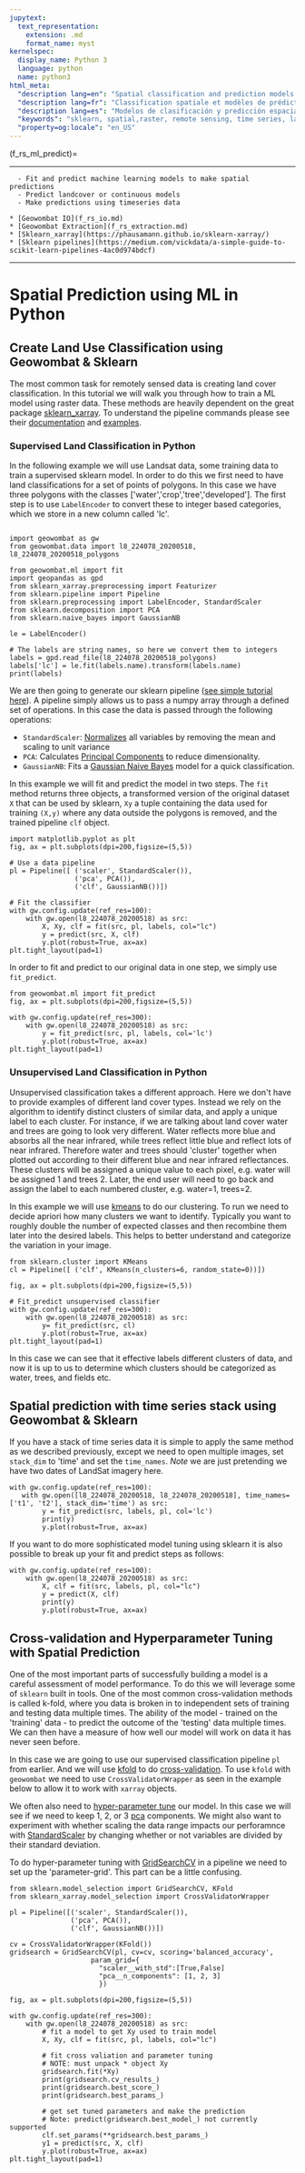 ```yaml
---
jupytext:
  text_representation:
    extension: .md
    format_name: myst
kernelspec:
  display_name: Python 3
  language: python
  name: python3
html_meta:
  "description lang=en": "Spatial classification and prediction models. Train and fit sklearn models on raster data including LandSat or other gridded data. "
  "description lang=fr": "Classification spatiale et modèles de prédiction. Entraînez et adaptez des modèles sklearn sur des données raster, y compris LandSat ou d'autres données maillées."
  "description lang=es": "Modelos de clasificación y predicción espacial. Entrene y ajuste modelos sklearn en datos ráster, incluido LandSat u otros datos cuadriculados."
  "keywords": "sklearn, spatial,raster, remote sensing, time series, landsat, sentinel"
  "property=og:locale": "en_US"
---
```


(f_rs_ml_predict)=

---------------
```{admonition} Learning Objectives
  - Fit and predict machine learning models to make spatial predictions
  - Predict landcover or continuous models 
  - Make predictions using timeseries data

```
```{admonition} Review
* [Geowombat IO](f_rs_io.md)
* [Geowombat Extraction](f_rs_extraction.md)
* [Sklearn_xarray](https://phausamann.github.io/sklearn-xarray/)
* [Sklearn pipelines](https://medium.com/vickdata/a-simple-guide-to-scikit-learn-pipelines-4ac0d974bdcf)
```
--------------


# Spatial Prediction using ML in Python
## Create Land Use Classification using Geowombat & Sklearn

The most common task for remotely sensed data is creating land cover classification. In this tutorial we will walk you through how to train a ML model using raster data. These methods are heavily dependent on the great package [sklearn_xarray](https://phausamann.github.io/sklearn-xarray/). To understand the pipeline commands please see their [documentation](https://scikit-learn.org/stable/modules/generated/sklearn.pipeline.Pipeline.html) and [examples](https://scikit-learn.org/stable/auto_examples/index.html#pipelines-and-composite-estimators). 

### Supervised Land Classification in Python
In the following example we will use Landsat data, some training data to train a supervised sklearn model. In order to do this we first need  to have land classifications for a set of points of polygons. In this case we have three polygons with the classes ['water','crop','tree','developed']. The first step is to use `LabelEncoder` to convert these to integer based categories, which we store in a new column called 'lc'.

```{code-cell} ipython3

import geowombat as gw
from geowombat.data import l8_224078_20200518, l8_224078_20200518_polygons

from geowombat.ml import fit
import geopandas as gpd
from sklearn_xarray.preprocessing import Featurizer
from sklearn.pipeline import Pipeline
from sklearn.preprocessing import LabelEncoder, StandardScaler
from sklearn.decomposition import PCA
from sklearn.naive_bayes import GaussianNB

le = LabelEncoder()

# The labels are string names, so here we convert them to integers
labels = gpd.read_file(l8_224078_20200518_polygons)
labels['lc'] = le.fit(labels.name).transform(labels.name)
print(labels)
```
We are then going to generate our sklearn pipeline ([see simple tutorial here](https://medium.com/vickdata/a-simple-guide-to-scikit-learn-pipelines-4ac0d974bdcf)). A pipeline simply allows us to pass a numpy array through a defined set of operations. In this case the data is passed through the following operations:

 * `StandardScaler`: [Normalizes](https://scikit-learn.org/stable/modules/generated/sklearn.preprocessing.StandardScaler.html) all variables by removing the mean and scaling to unit variance
 * `PCA`: Calculates [Principal Components](https://scikit-learn.org/stable/modules/generated/sklearn.decomposition.PCA.html?highlight=pca#sklearn.decomposition.PCA) to reduce dimensionality. 
 * `GaussianNB`: Fits a [Gaussian Naive Bayes](https://scikit-learn.org/stable/modules/generated/sklearn.naive_bayes.GaussianNB.html?highlight=gaussiannb#sklearn.naive_bayes.GaussianNB) model for a quick classification. 

 In this example we will fit and predict the model in two steps. The `fit` method returns three objects, a transformed version of the original dataset `X` that can be used by sklearn, `Xy` a tuple containing the data used for training `(X,y)` where any data outside the polygons is removed, and the trained pipeline `clf` object. 

```{code-cell} ipython3
import matplotlib.pyplot as plt
fig, ax = plt.subplots(dpi=200,figsize=(5,5))

# Use a data pipeline
pl = Pipeline([ ('scaler', StandardScaler()),
                ('pca', PCA()),
                ('clf', GaussianNB())])

# Fit the classifier
with gw.config.update(ref_res=100):
    with gw.open(l8_224078_20200518) as src:
        X, Xy, clf = fit(src, pl, labels, col="lc")
        y = predict(src, X, clf)
        y.plot(robust=True, ax=ax)
plt.tight_layout(pad=1)
```
In order to fit and predict to our original data in one step, we simply use `fit_predict`. 

```{code-cell} ipython3
from geowombat.ml import fit_predict
fig, ax = plt.subplots(dpi=200,figsize=(5,5))

with gw.config.update(ref_res=300):
    with gw.open(l8_224078_20200518) as src:
        y = fit_predict(src, pl, labels, col='lc')
        y.plot(robust=True, ax=ax)
plt.tight_layout(pad=1)

```

### Unsupervised Land Classification in Python
Unsupervised classification takes a different approach. Here we don't have to provide examples of different land cover types. Instead we rely on the algorithm to identify distinct clusters of similar data, and apply a unique label to each cluster. For instance, if we are talking about land cover water and trees are going to look very different. Water reflects more blue and absorbs all the near infrared, while trees reflect little blue and reflect lots of near infrared.  Therefore water and trees should 'cluster' together when plotted out according to their different blue and near infrared reflectances. These clusters will be assigned a unique value to each pixel, e.g. water will be assigned 1 and trees 2. Later, the end user will need to go back and assign the label to each numbered cluster, e.g. water=1, trees=2.

In this example we will use [kmeans](https://scikit-learn.org/stable/modules/generated/sklearn.cluster.KMeans.html) to do our clustering. To run we need to decide apriori how many clusters we want to identify. Typically you want to roughly double the number of expected classes and then recombine them later into the desired labels. This helps to better understand and categorize the variation in your image. 

```{code-cell} ipython3
from sklearn.cluster import KMeans
cl = Pipeline([ ('clf', KMeans(n_clusters=6, random_state=0))])

fig, ax = plt.subplots(dpi=200,figsize=(5,5))

# Fit_predict unsupervised classifier
with gw.config.update(ref_res=300):
    with gw.open(l8_224078_20200518) as src:
        y= fit_predict(src, cl)
        y.plot(robust=True, ax=ax)
plt.tight_layout(pad=1)
```
In this case we can see that it effective labels different clusters of data, and now it is up to us to determine which clusters should be categorized as water, trees, and fields etc. 

## Spatial prediction with time series stack using Geowombat & Sklearn

If you have a stack of time series data it is simple to apply the same method as we described previously, except we need to open multiple images, set `stack_dim` to 'time' and set the `time_names`.  *Note* we are just pretending we have two dates of LandSat imagery here. 

```{code-cell} ipython3
with gw.config.update(ref_res=100):
   with gw.open([l8_224078_20200518, l8_224078_20200518], time_names=['t1', 't2'], stack_dim='time') as src:
        y = fit_predict(src, labels, pl, col='lc')
        print(y)
        y.plot(robust=True, ax=ax)
```

If you want to do more sophisticated model tuning using sklearn it is also possible to break up your fit and predict steps as follows:

```{code-cell} ipython3
with gw.config.update(ref_res=100):
    with gw.open(l8_224078_20200518) as src:
        X, clf = fit(src, labels, pl, col="lc")
        y = predict(X, clf)
        print(y)
        y.plot(robust=True, ax=ax)
```

## Cross-validation and Hyperparameter Tuning with Spatial Prediction
One of the most important parts of successfully building a model is a careful assessment of model performance. To do this we will leverage some of `sklearn` built in tools. One of the most common cross-validation methods is called k-fold, where you data is broken in to independent sets of training and testing data multiple times. The ability of the model - trained on the 'training' data - to predict the outcome of the 'testing' data multiple times. We can then have a measure of how well our model will work on data it has never seen before. 

In this case we are going to use our supervised classification pipeline `pl` from earlier. And we will use [kfold](https://scikit-learn.org/stable/modules/generated/sklearn.model_selection.KFold.html?highlight=kfold#sklearn.model_selection.KFold) to do [cross-validation](https://scikit-learn.org/stable/modules/cross_validation.html). To use `kfold` with `geowombat` we need to use `CrossValidatorWrapper` as seen in the example below to allow it to work with `xarray` objects. 

We often also need to [hyper-parameter tune](https://scikit-learn.org/stable/modules/grid_search.html)
our model. In this case we will see if we need to keep 1, 2, or 3 [pca](https://scikit-learn.org/stable/modules/generated/sklearn.decomposition.PCA.html?highlight=pca#sklearn.decomposition.PCA) components. We might also want to experiment with whether scaling the data range impacts our perforamnce with [StandardScaler](https://scikit-learn.org/stable/modules/generated/sklearn.preprocessing.StandardScaler.html?highlight=standardscaler#sklearn.preprocessing.StandardScaler) by changing whether or not variables are divided by their standard deviation. 

To do hyper-parameter tuning with [GridSearchCV](https://scikit-learn.org/stable/modules/generated/sklearn.model_selection.GridSearchCV.html?highlight=gridsearchcv#sklearn.model_selection.GridSearchCV) in a pipeline we need to set up the 'parameter-grid'. This part can be a little confusing. 

```{code-cell} ipython3
from sklearn.model_selection import GridSearchCV, KFold
from sklearn_xarray.model_selection import CrossValidatorWrapper

pl = Pipeline([('scaler', StandardScaler()),
               ('pca', PCA()),
               ('clf', GaussianNB())])

cv = CrossValidatorWrapper(KFold())
gridsearch = GridSearchCV(pl, cv=cv, scoring='balanced_accuracy',
                    param_grid={
                      "scaler__with_std":[True,False]
                      "pca__n_components": [1, 2, 3]
                      })

fig, ax = plt.subplots(dpi=200,figsize=(5,5))

with gw.config.update(ref_res=300):
    with gw.open(l8_224078_20200518) as src:
        # fit a model to get Xy used to train model
        X, Xy, clf = fit(src, pl, labels, col="lc")

        # fit cross valiation and parameter tuning
        # NOTE: must unpack * object Xy
        gridsearch.fit(*Xy)
        print(gridsearch.cv_results_)
        print(gridsearch.best_score_)
        print(gridsearch.best_params_)        

        # get set tuned parameters and make the prediction
        # Note: predict(gridsearch.best_model_) not currently supported
        clf.set_params(**gridsearch.best_params_)
        y1 = predict(src, X, clf)
        y.plot(robust=True, ax=ax)
plt.tight_layout(pad=1)
```
